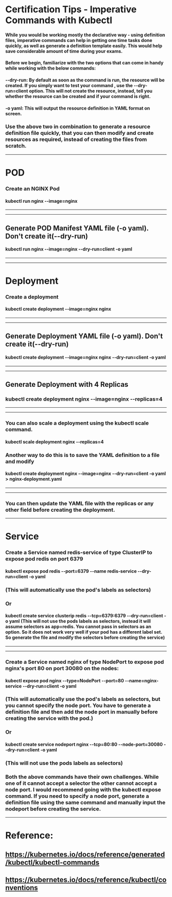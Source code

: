 # Certification Tips - Imperative Commands with Kubectl

#### While you would be working mostly the declarative way - using definition files, imperative commands can help in getting one time tasks done quickly, as well as generate a definition template easily. This would help save considerable amount of time during your exams.

#### Before we begin, familiarize with the two options that can come in handy while working with the below commands:


#### --dry-run: By default as soon as the command is run, the resource will be created. If you simply want to test your command , use the --dry-run=client option. This will not create the resource, instead, tell you whether the resource can be created and if your command is right.

#### -o yaml: This will output the resource definition in YAML format on screen.


### Use the above two in combination to generate a resource definition file quickly, that you can then modify and create resources as required, instead of creating the files from scratch.

-----------------------------------------------------------------------------------

# POD
### Create an NGINX Pod

#### kubectl run nginx --image=nginx

----------------------------------------------------------------------------------


----------------------------------------------------------------------------------

## Generate POD Manifest YAML file (-o yaml). Don't create it(--dry-run)

#### kubectl run nginx --image=nginx --dry-run=client -o yaml

----------------------------------------------------------------------------------


----------------------------------------------------------------------------------

# Deployment
### Create a deployment

#### kubectl create deployment --image=nginx nginx

----------------------------------------------------------------------------------


----------------------------------------------------------------------------------

## Generate Deployment YAML file (-o yaml). Don't create it(--dry-run)

#### kubectl create deployment --image=nginx nginx --dry-run=client -o yaml

----------------------------------------------------------------------------------


----------------------------------------------------------------------------------

## Generate Deployment with 4 Replicas

### kubectl create deployment nginx --image=nginx --replicas=4

----------------------------------------------------------------------------------


----------------------------------------------------------------------------------

### You can also scale a deployment using the kubectl scale command.

#### kubectl scale deployment nginx --replicas=4

### Another way to do this is to save the YAML definition to a file and modify

#### kubectl create deployment nginx --image=nginx --dry-run=client -o yaml > nginx-deployment.yaml

----------------------------------------------------------------------------------


----------------------------------------------------------------------------------


### You can then update the YAML file with the replicas or any other field before creating the deployment.


----------------------------------------------------------------------------------

# Service
### Create a Service named redis-service of type ClusterIP to expose pod redis on port 6379

#### kubectl expose pod redis --port=6379 --name redis-service --dry-run=client -o yaml

### (This will automatically use the pod's labels as selectors)

### Or

#### kubectl create service clusterip redis --tcp=6379:6379 --dry-run=client -o yaml (This will not use the pods labels as selectors, instead it will assume selectors as app=redis. You cannot pass in selectors as an option. So it does not work very well if your pod has a different label set. So generate the file and modify the selectors before creating the service)

----------------------------------------------------------------------------------


----------------------------------------------------------------------------------

### Create a Service named nginx of type NodePort to expose pod nginx's port 80 on port 30080 on the nodes:

#### kubectl expose pod nginx --type=NodePort --port=80 --name=nginx-service --dry-run=client -o yaml

### (This will automatically use the pod's labels as selectors, but you cannot specify the node port. You have to generate a definition file and then add the node port in manually before creating the service with the pod.)

### Or

#### kubectl create service nodeport nginx --tcp=80:80 --node-port=30080 --dry-run=client -o yaml

### (This will not use the pods labels as selectors)

### Both the above commands have their own challenges. While one of it cannot accept a selector the other cannot accept a node port. I would recommend going with the kubectl expose command. If you need to specify a node port, generate a definition file using the same command and manually input the nodeport before creating the service.

----------------------------------------------------------------------------------

# Reference:
## https://kubernetes.io/docs/reference/generated/kubectl/kubectl-commands
## https://kubernetes.io/docs/reference/kubectl/conventions
